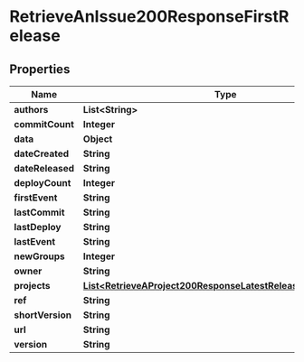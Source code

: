

# RetrieveAnIssue200ResponseFirstRelease


## Properties

| Name | Type | Description | Notes |
|------------ | ------------- | ------------- | -------------|
|**authors** | **List&lt;String&gt;** |  |  [optional] |
|**commitCount** | **Integer** |  |  [optional] |
|**data** | **Object** |  |  [optional] |
|**dateCreated** | **String** |  |  [optional] |
|**dateReleased** | **String** |  |  [optional] |
|**deployCount** | **Integer** |  |  [optional] |
|**firstEvent** | **String** |  |  [optional] |
|**lastCommit** | **String** |  |  [optional] |
|**lastDeploy** | **String** |  |  [optional] |
|**lastEvent** | **String** |  |  [optional] |
|**newGroups** | **Integer** |  |  [optional] |
|**owner** | **String** |  |  [optional] |
|**projects** | [**List&lt;RetrieveAProject200ResponseLatestReleaseProjectsInner&gt;**](RetrieveAProject200ResponseLatestReleaseProjectsInner.md) |  |  [optional] |
|**ref** | **String** |  |  [optional] |
|**shortVersion** | **String** |  |  [optional] |
|**url** | **String** |  |  [optional] |
|**version** | **String** |  |  [optional] |



